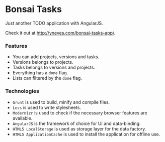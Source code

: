 Bonsai Tasks
============

Just another TODO application with AngularJS.

Check it out at http://yneves.com/bonsai-tasks-app/.

### Features

 * You can add projects, versions and tasks.
 * Versions belongs to projects.
 * Tasks belongs to versions and projects.
 * Everything has a `done` flag.
 * Lists can filtered by the `done` flag.

### Technologies

 * `Grunt` is used to build, minify and compile files.
 * `Less` is used to write stylesheets.
 * `Modernizr` is used to check if the necessary browser features are available.
 * `AngularJS` is the framework of choice for UI and data-binding.
 * `HTML5 LocalStorage` is used as storage layer for the data factory.
 * `HTML5 ApplicationCache` is used to install the application for offline use.
